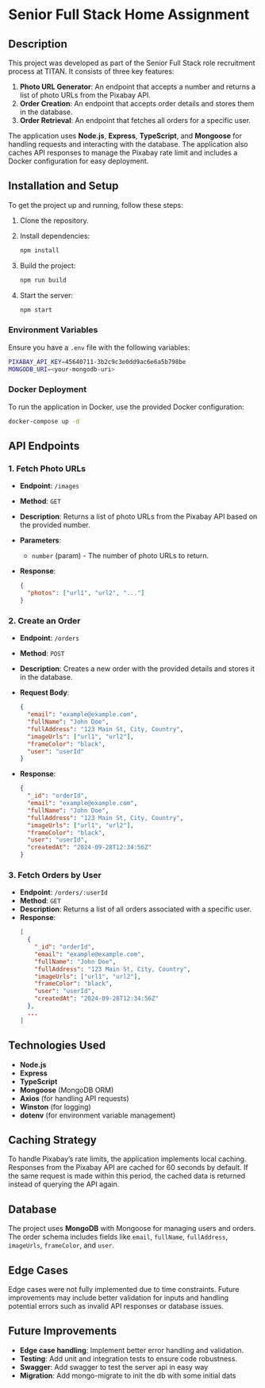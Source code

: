 
# Senior Full Stack Home Assignment

## Description

This project was developed as part of the Senior Full Stack role recruitment process at TITAN. It consists of three key features:

1. **Photo URL Generator**: An endpoint that accepts a number and returns a list of photo URLs from the Pixabay API.
2. **Order Creation**: An endpoint that accepts order details and stores them in the database.
3. **Order Retrieval**: An endpoint that fetches all orders for a specific user.

The application uses **Node.js**, **Express**, **TypeScript**, and **Mongoose** for handling requests and interacting with the database. The application also caches API responses to manage the Pixabay rate limit and includes a Docker configuration for easy deployment.

## Installation and Setup

To get the project up and running, follow these steps:

1. Clone the repository.
2. Install dependencies:

   ```bash
   npm install
   ```

3. Build the project:

   ```bash
   npm run build
   ```

4. Start the server:

   ```bash
   npm start
   ```

### Environment Variables

Ensure you have a `.env` file with the following variables:

```bash
PIXABAY_API_KEY=45640711-3b2c9c3e0dd9ac6e6a5b798be
MONGODB_URI=<your-mongodb-uri>
```

### Docker Deployment

To run the application in Docker, use the provided Docker configuration:

```bash
docker-compose up -d
```

## API Endpoints

### 1. Fetch Photo URLs

- **Endpoint**: `/images`
- **Method**: `GET`
- **Description**: Returns a list of photo URLs from the Pixabay API based on the provided number.
- **Parameters**:
    - `number` (param) - The number of photo URLs to return.

- **Response**:
  ```json
  {
    "photos": ["url1", "url2", "..."]
  }
  ```

### 2. Create an Order

- **Endpoint**: `/orders`
- **Method**: `POST`
- **Description**: Creates a new order with the provided details and stores it in the database.
- **Request Body**:
  ```json
  {
    "email": "example@example.com",
    "fullName": "John Doe",
    "fullAddress": "123 Main St, City, Country",
    "imageUrls": ["url1", "url2"],
    "frameColor": "black",
    "user": "userId"
  }
  ```

- **Response**:
  ```json
  {
    "_id": "orderId",
    "email": "example@example.com",
    "fullName": "John Doe",
    "fullAddress": "123 Main St, City, Country",
    "imageUrls": ["url1", "url2"],
    "frameColor": "black",
    "user": "userId",
    "createdAt": "2024-09-28T12:34:56Z"
  }
  ```

### 3. Fetch Orders by User

- **Endpoint**: `/orders/:userId`
- **Method**: `GET`
- **Description**: Returns a list of all orders associated with a specific user.
- **Response**:
  ```json
  [
    {
      "_id": "orderId",
      "email": "example@example.com",
      "fullName": "John Doe",
      "fullAddress": "123 Main St, City, Country",
      "imageUrls": ["url1", "url2"],
      "frameColor": "black",
      "user": "userId",
      "createdAt": "2024-09-28T12:34:56Z"
    },
    ...
  ]
  ```

## Technologies Used

- **Node.js**
- **Express**
- **TypeScript**
- **Mongoose** (MongoDB ORM)
- **Axios** (for handling API requests)
- **Winston** (for logging)
- **dotenv** (for environment variable management)

## Caching Strategy

To handle Pixabay’s rate limits, the application implements local caching. Responses from the Pixabay API are cached for 60 seconds by default. If the same request is made within this period, the cached data is returned instead of querying the API again.

## Database

The project uses **MongoDB** with Mongoose for managing users and orders. The order schema includes fields like `email`, `fullName`, `fullAddress`, `imageUrls`, `frameColor`, and `user`.

## Edge Cases

Edge cases were not fully implemented due to time constraints. Future improvements may include better validation for inputs and handling potential errors such as invalid API responses or database issues.

## Future Improvements

- **Edge case handling**: Implement better error handling and validation.
- **Testing**: Add unit and integration tests to ensure code robustness.
- **Swagger**: Add swagger to test the server api in easy way
- **Migration**: Add mongo-migrate to init the db with some initial dats


